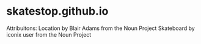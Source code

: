 # skatestop.github.io
Attribuitons:
Location by Blair Adams from the Noun Project
Skateboard by iconix user from the Noun Project